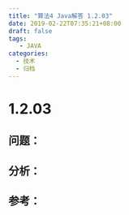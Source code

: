 ```yaml
---
title: "算法4 Java解答 1.2.03"
date: 2019-02-22T07:35:21+08:00
draft: false
tags:
   - JAVA
categories:
  - 技术
  - 归档
---
```



# 1.2.03

## 问题：


## 分析：


## 参考：


